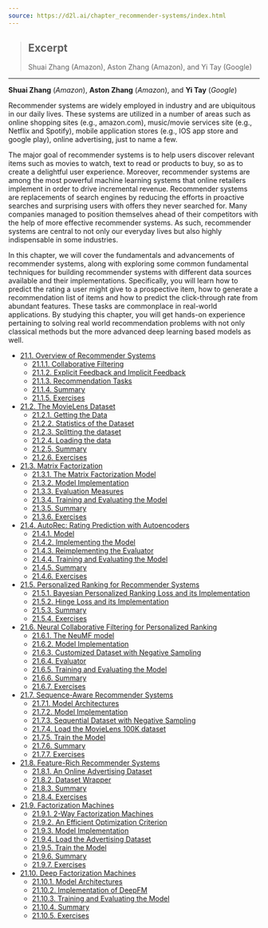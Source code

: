 ```yaml
---
source: https://d2l.ai/chapter_recommender-systems/index.html
---
```



> ## Excerpt
> Shuai Zhang (Amazon), Aston Zhang (Amazon), and Yi Tay
(Google)

---
**Shuai Zhang** (_Amazon_), **Aston Zhang** (_Amazon_), and **Yi Tay** (_Google_)

Recommender systems are widely employed in industry and are ubiquitous in our daily lives. These systems are utilized in a number of areas such as online shopping sites (e.g., amazon.com), music/movie services site (e.g., Netflix and Spotify), mobile application stores (e.g., IOS app store and google play), online advertising, just to name a few.

The major goal of recommender systems is to help users discover relevant items such as movies to watch, text to read or products to buy, so as to create a delightful user experience. Moreover, recommender systems are among the most powerful machine learning systems that online retailers implement in order to drive incremental revenue. Recommender systems are replacements of search engines by reducing the efforts in proactive searches and surprising users with offers they never searched for. Many companies managed to position themselves ahead of their competitors with the help of more effective recommender systems. As such, recommender systems are central to not only our everyday lives but also highly indispensable in some industries.

In this chapter, we will cover the fundamentals and advancements of recommender systems, along with exploring some common fundamental techniques for building recommender systems with different data sources available and their implementations. Specifically, you will learn how to predict the rating a user might give to a prospective item, how to generate a recommendation list of items and how to predict the click-through rate from abundant features. These tasks are commonplace in real-world applications. By studying this chapter, you will get hands-on experience pertaining to solving real world recommendation problems with not only classical methods but the more advanced deep learning based models as well.

-   [21.1. Overview of Recommender Systems](https://d2l.ai/chapter_recommender-systems/recsys-intro.html)
    -   [21.1.1. Collaborative Filtering](https://d2l.ai/chapter_recommender-systems/recsys-intro.html#collaborative-filtering)
    -   [21.1.2. Explicit Feedback and Implicit Feedback](https://d2l.ai/chapter_recommender-systems/recsys-intro.html#explicit-feedback-and-implicit-feedback)
    -   [21.1.3. Recommendation Tasks](https://d2l.ai/chapter_recommender-systems/recsys-intro.html#recommendation-tasks)
    -   [21.1.4. Summary](https://d2l.ai/chapter_recommender-systems/recsys-intro.html#summary)
    -   [21.1.5. Exercises](https://d2l.ai/chapter_recommender-systems/recsys-intro.html#exercises)
-   [21.2. The MovieLens Dataset](https://d2l.ai/chapter_recommender-systems/movielens.html)
    -   [21.2.1. Getting the Data](https://d2l.ai/chapter_recommender-systems/movielens.html#getting-the-data)
    -   [21.2.2. Statistics of the Dataset](https://d2l.ai/chapter_recommender-systems/movielens.html#statistics-of-the-dataset)
    -   [21.2.3. Splitting the dataset](https://d2l.ai/chapter_recommender-systems/movielens.html#splitting-the-dataset)
    -   [21.2.4. Loading the data](https://d2l.ai/chapter_recommender-systems/movielens.html#loading-the-data)
    -   [21.2.5. Summary](https://d2l.ai/chapter_recommender-systems/movielens.html#summary)
    -   [21.2.6. Exercises](https://d2l.ai/chapter_recommender-systems/movielens.html#exercises)
-   [21.3. Matrix Factorization](https://d2l.ai/chapter_recommender-systems/mf.html)
    -   [21.3.1. The Matrix Factorization Model](https://d2l.ai/chapter_recommender-systems/mf.html#the-matrix-factorization-model)
    -   [21.3.2. Model Implementation](https://d2l.ai/chapter_recommender-systems/mf.html#model-implementation)
    -   [21.3.3. Evaluation Measures](https://d2l.ai/chapter_recommender-systems/mf.html#evaluation-measures)
    -   [21.3.4. Training and Evaluating the Model](https://d2l.ai/chapter_recommender-systems/mf.html#training-and-evaluating-the-model)
    -   [21.3.5. Summary](https://d2l.ai/chapter_recommender-systems/mf.html#summary)
    -   [21.3.6. Exercises](https://d2l.ai/chapter_recommender-systems/mf.html#exercises)
-   [21.4. AutoRec: Rating Prediction with Autoencoders](https://d2l.ai/chapter_recommender-systems/autorec.html)
    -   [21.4.1. Model](https://d2l.ai/chapter_recommender-systems/autorec.html#model)
    -   [21.4.2. Implementing the Model](https://d2l.ai/chapter_recommender-systems/autorec.html#implementing-the-model)
    -   [21.4.3. Reimplementing the Evaluator](https://d2l.ai/chapter_recommender-systems/autorec.html#reimplementing-the-evaluator)
    -   [21.4.4. Training and Evaluating the Model](https://d2l.ai/chapter_recommender-systems/autorec.html#training-and-evaluating-the-model)
    -   [21.4.5. Summary](https://d2l.ai/chapter_recommender-systems/autorec.html#summary)
    -   [21.4.6. Exercises](https://d2l.ai/chapter_recommender-systems/autorec.html#exercises)
-   [21.5. Personalized Ranking for Recommender Systems](https://d2l.ai/chapter_recommender-systems/ranking.html)
    -   [21.5.1. Bayesian Personalized Ranking Loss and its Implementation](https://d2l.ai/chapter_recommender-systems/ranking.html#bayesian-personalized-ranking-loss-and-its-implementation)
    -   [21.5.2. Hinge Loss and its Implementation](https://d2l.ai/chapter_recommender-systems/ranking.html#hinge-loss-and-its-implementation)
    -   [21.5.3. Summary](https://d2l.ai/chapter_recommender-systems/ranking.html#summary)
    -   [21.5.4. Exercises](https://d2l.ai/chapter_recommender-systems/ranking.html#exercises)
-   [21.6. Neural Collaborative Filtering for Personalized Ranking](https://d2l.ai/chapter_recommender-systems/neumf.html)
    -   [21.6.1. The NeuMF model](https://d2l.ai/chapter_recommender-systems/neumf.html#the-neumf-model)
    -   [21.6.2. Model Implementation](https://d2l.ai/chapter_recommender-systems/neumf.html#model-implementation)
    -   [21.6.3. Customized Dataset with Negative Sampling](https://d2l.ai/chapter_recommender-systems/neumf.html#customized-dataset-with-negative-sampling)
    -   [21.6.4. Evaluator](https://d2l.ai/chapter_recommender-systems/neumf.html#evaluator)
    -   [21.6.5. Training and Evaluating the Model](https://d2l.ai/chapter_recommender-systems/neumf.html#training-and-evaluating-the-model)
    -   [21.6.6. Summary](https://d2l.ai/chapter_recommender-systems/neumf.html#summary)
    -   [21.6.7. Exercises](https://d2l.ai/chapter_recommender-systems/neumf.html#exercises)
-   [21.7. Sequence-Aware Recommender Systems](https://d2l.ai/chapter_recommender-systems/seqrec.html)
    -   [21.7.1. Model Architectures](https://d2l.ai/chapter_recommender-systems/seqrec.html#model-architectures)
    -   [21.7.2. Model Implementation](https://d2l.ai/chapter_recommender-systems/seqrec.html#model-implementation)
    -   [21.7.3. Sequential Dataset with Negative Sampling](https://d2l.ai/chapter_recommender-systems/seqrec.html#sequential-dataset-with-negative-sampling)
    -   [21.7.4. Load the MovieLens 100K dataset](https://d2l.ai/chapter_recommender-systems/seqrec.html#load-the-movielens-100k-dataset)
    -   [21.7.5. Train the Model](https://d2l.ai/chapter_recommender-systems/seqrec.html#train-the-model)
    -   [21.7.6. Summary](https://d2l.ai/chapter_recommender-systems/seqrec.html#summary)
    -   [21.7.7. Exercises](https://d2l.ai/chapter_recommender-systems/seqrec.html#exercises)
-   [21.8. Feature-Rich Recommender Systems](https://d2l.ai/chapter_recommender-systems/ctr.html)
    -   [21.8.1. An Online Advertising Dataset](https://d2l.ai/chapter_recommender-systems/ctr.html#an-online-advertising-dataset)
    -   [21.8.2. Dataset Wrapper](https://d2l.ai/chapter_recommender-systems/ctr.html#dataset-wrapper)
    -   [21.8.3. Summary](https://d2l.ai/chapter_recommender-systems/ctr.html#summary)
    -   [21.8.4. Exercises](https://d2l.ai/chapter_recommender-systems/ctr.html#exercises)
-   [21.9. Factorization Machines](https://d2l.ai/chapter_recommender-systems/fm.html)
    -   [21.9.1. 2-Way Factorization Machines](https://d2l.ai/chapter_recommender-systems/fm.html#way-factorization-machines)
    -   [21.9.2. An Efficient Optimization Criterion](https://d2l.ai/chapter_recommender-systems/fm.html#an-efficient-optimization-criterion)
    -   [21.9.3. Model Implementation](https://d2l.ai/chapter_recommender-systems/fm.html#model-implementation)
    -   [21.9.4. Load the Advertising Dataset](https://d2l.ai/chapter_recommender-systems/fm.html#load-the-advertising-dataset)
    -   [21.9.5. Train the Model](https://d2l.ai/chapter_recommender-systems/fm.html#train-the-model)
    -   [21.9.6. Summary](https://d2l.ai/chapter_recommender-systems/fm.html#summary)
    -   [21.9.7. Exercises](https://d2l.ai/chapter_recommender-systems/fm.html#exercises)
-   [21.10. Deep Factorization Machines](https://d2l.ai/chapter_recommender-systems/deepfm.html)
    -   [21.10.1. Model Architectures](https://d2l.ai/chapter_recommender-systems/deepfm.html#model-architectures)
    -   [21.10.2. Implementation of DeepFM](https://d2l.ai/chapter_recommender-systems/deepfm.html#implementation-of-deepfm)
    -   [21.10.3. Training and Evaluating the Model](https://d2l.ai/chapter_recommender-systems/deepfm.html#training-and-evaluating-the-model)
    -   [21.10.4. Summary](https://d2l.ai/chapter_recommender-systems/deepfm.html#summary)
    -   [21.10.5. Exercises](https://d2l.ai/chapter_recommender-systems/deepfm.html#exercises)
